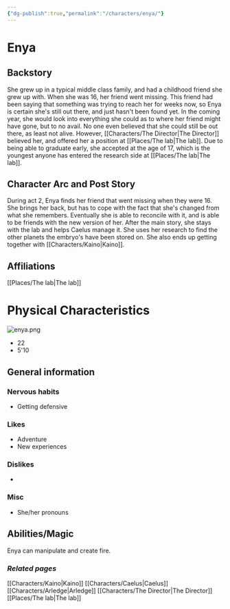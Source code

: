 ```yaml
---
{"dg-publish":true,"permalink":"/characters/enya/"}
---
```


# Enya
## Backstory
She grew up in a typical middle class family, and had a childhood friend she grew up with. When she was 16, her friend went missing. This friend had been saying that something was trying to reach her for weeks now, so Enya is certain she's still out there, and just hasn't been found yet. In the coming year, she would look into everything she could as to where her friend might have gone, but to no avail. No one even believed that she could still be out there, as least not alive. However, [[Characters/The Director\|The Director]] believed her, and offered her a position at [[Places/The lab\|The lab]]. Due to being able to graduate early, she accepted at the age of 17, which is the youngest anyone has entered the research side at [[Places/The lab\|The lab]].
## Character Arc and Post Story
During act 2, Enya finds her friend that went missing when they were 16. She brings her back, but has to cope with the fact that she's changed from what she remembers. Eventually she is able to reconcile with it, and is able to be friends with the new version of her. After the main story, she stays with the lab and helps Caelus manage it. She uses her research to find the other planets the embryo's have been stored on. She also ends up getting together with [[Characters/Kaino\|Kaino]].
## Affiliations
[[Places/The lab\|The lab]]
# Physical Characteristics
![enya.png](/img/user/pngs/enya.png)
- 22
- 5'10
## General information
### Nervous habits
- Getting defensive
### Likes
- Adventure
- New experiences
### Dislikes
- 
### Misc
- She/her pronouns
## Abilities/Magic
Enya can manipulate and create fire.
### *Related pages*
[[Characters/Kaino\|Kaino]]
[[Characters/Caelus\|Caelus]]
[[Characters/Arledge\|Arledge]]
[[Characters/The Director\|The Director]]
[[Places/The lab\|The lab]]
